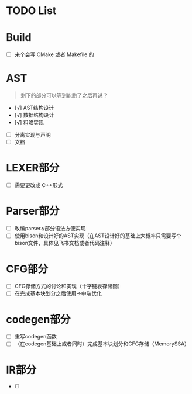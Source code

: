 # TODO List

# Build

- [ ] 来个会写 CMake 或者 Makefile 的

# AST

>剩下的部分可以等到能跑了之后再说？

- [√] AST结构设计
- [√] 数据结构设计
- [√] 粗略实现
- [ ] 分离实现与声明
- [ ] 文档

# LEXER部分

- [ ] 需要更改成 C++形式

# Parser部分

- [ ] 改编parser.y部分语法方便实现
- [ ] 使用bison和设计好的AST实现（在AST设计好的基础上大概率只需要写个bison文件，具体见飞书文档或者代码注释）

# CFG部分

- [ ] CFG存储方式的讨论和实现（十字链表存储图）
- [ ] 在完成基本块划分之后使用->中端优化

# codegen部分

- [ ] 重写codegen函数
- [ ] （在codegen基础上或者同时）完成基本块划分和CFG存储（MemorySSA）

# IR部分

- [ ] 